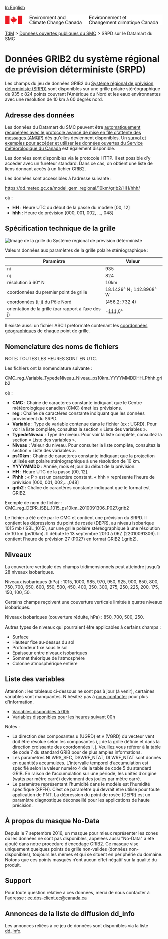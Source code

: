 [In English](readme_rdps-datamart_en.md)

![ECCC logo](../../img_eccc-logo.png)

[TdM](../../readme_fr.md) > [Données ouvertes publiques du SMC](../readme_fr.md) > SRPD sur le Datamart du SMC


# Données GRIB2 du système régional de prévision déterministe (SRPD)

Les champs du jeu de données GRIB2 du [Système régional de prévision déterministe (SRPD)](readme_rdps_fr.md) sont disponibles sur une grille polaire stéréographique de 935 x 824 points couvrant l’Amérique du Nord et les eaux environnantes avec une résolution de 10 km à 60 degrés nord.


## Adresse des données 

Les données du Datamart du SMC peuvent être [automatiquement récupérées avec le protocole avancé de mise en file d'attente des messages (AMQP)](../../msc-datamart/amqp_fr.md) dès qu'elles deviennent disponibles. Un [survol et exemples pour accéder et utiliser les données ouvertes du Service météorologique du Canada](../../usage/readme_fr.md) est également disponible.

Les données sont disponibles via le protocole HTTP. Il est possible d’y accéder avec un fureteur standard. Dans ce cas, on obtient une liste de liens donnant accès à un fichier GRIB2.

Les données sont accessibles à l’adresse suivante : 

https://dd.meteo.gc.ca/model_gem_regional/10km/grib2/HH/hhh/

où :

* __HH__ : Heure UTC du début de la passe du modèle [00, 12]
* __hhh__ : Heure de prévision [000, 001, 002, ..., 048]

## Spécification technique de la grille

![Image de la grille du Système régional de prévision déterministe](https://collaboration.cmc.ec.gc.ca/cmc/cmos/public_doc/msc-data/nwp_rdps/grille_rdps-srpd.png)

Valeurs données aux paramètres de la grille polaire stéréographique :

| Paramètre | Valeur |
| ------ | ------ |
| ni | 935 |
| nj | 824 | 
| résolution à 60° N | 10km |
| coordonnées du premier point de grille | 18.1429° N ; 142.8968° W | 
| coordonnées (i; j) du Pôle Nord | (456.2; 732.4) |
| orientation de la grille (par rapport à l’axe des j) | -111,0° | 

Il existe aussi un fichier ASCII préformaté contenant les [coordonnées géographiques](https://meteo.gc.ca/grib/10km_res.bz2) de chaque point de grille. 

## Nomenclature des noms de fichiers 

NOTE: TOUTES LES HEURES SONT EN UTC.

Les fichiers ont la nomenclature suivante :

CMC_reg_Variable_TypedeNiveau_Niveau_ps10km_YYYYMMDDHH_Phhh.grib2

où :

* __CMC__ : Chaîne de caractères constante indiquant que le Centre météorologique canadien (CMC) émet les prévisions.
* __reg__ : Chaîne de caractères constante indiquant que les données proviennent du SRPD.
* __Variable__ : Type de variable contenue dans le fichier (ex : UGRD). Pour voir la liste complète, consultez la section « Liste des variables ».
* __TypedeNiveau__ : Type de niveau. Pour voir la liste complète, consultez la section « Liste des variables ».
* __Niveau__ : Valeur du niveau. Pour consulter la liste complète, consultez la section « Liste des variables ».
* __ps10km__ : Chaîne de caractères constante indiquant que la projection utilisée est polaire stéréographique à une résolution de 10 km.
* __YYYYMMDD__ : Année, mois et jour du début de la prévision.
* __HH__ : Heure UTC de la passe [00, 12].
* __Phhh__ : « P » est un caractère constant. « hhh » représente l’heure de prévision [000, 001, 002,...,048]
* __grib2__ : Chaîne de caractères constante indiquant que le format est GRIB2.

Exemple de nom de fichier : CMC_reg_DEPR_ISBL_1015_ps10km_2010091306_P027.grib2

Le fichier a été créé par le CMC et contient une prévision du SRPD. Il contient les dépressions du point de rosée (DEPR), au niveau isobarique 1015 mb (ISBL_1015), sur une grille polaire stéréographique à une résolution de 10 km (ps10km). Il débute le 13 septembre 2010 à 06Z (22010091306). Il contient l’heure de prévision 27 (P027) en format GRIB2 (.grib2).

## Niveaux  

La couverture verticale des champs tridimensionnels peut atteindre jusqu’à 28 niveaux isobariques.

Niveaux isobariques (hPa) : 1015, 1000, 985, 970, 950, 925, 900, 850, 800, 750, 700, 650, 600, 550, 500, 450, 400, 350, 300, 275, 250, 225, 200, 175, 150, 100, 50.

Certains champs reçoivent une couverture verticale limitée à quatre niveaux isobariques.

Niveaux isobariques (couverture réduite, hPa) : 850, 700, 500, 250.

Autres types de niveaux qui pourraient être applicables à certains champs :

* Surface
* Hauteur fixe au-dessus du sol
* Profondeur fixe sous le sol
* Épaisseur entre niveaux isobariques
* Sommet théorique de l’atmosphère
* Colonne atmosphérique entière

## Liste des variables

Attention : les tableaux ci-dessous ne sont pas à jour (à venir), certaines variables sont manquantes. N'hésitez pas à [nous contacter](mailto:ec.dps-client.ec@canada.ca) pour plus d'information.
    
* [Variables disponibles à 00h](https://meteo.gc.ca/grib/REG_HR/REGIONAL_ps10km_P000_deterministic_f.html)
* [Variables disponibles pour les heures suivant 00h](https://meteo.gc.ca/grib/REG_HR/REGIONAL_ps10km_PNONZERO_deterministic_f.html) 

Notes :

* La direction des composantes u (UGRD) et v (VGRD) du vecteur vent doit être résolue selon les composantes i, j de la grille définie et dans la direction croissante des coordonnées i, j. Veuillez vous référer à la table de code 7 du standard GRIB pour de plus amples informations.
* Les paramètres NLWRS_SFC, DSWRF_NTAT, DLWRF_NTAT sont donnés en quantités accumulées. L’intervalle temporel d’accumulation est spécifié selon la valeur numéro 4 de la table de code 5 du standard GRIB. En raison de l’accumulation sur une période, les unités d’origine (watts par mètre carré) deviennent des joules par mètre carré.
* Le paramètre représentant l’humidité dans le modèle est l’humidité spécifique (SPFH). C’est ce paramètre qui devrait être utilisé pour toute application de PNT. La dépression du point de rosée (DEPR) est un paramètre diagnostique déconseillé pour les applications de haute précision.

## À propos du masque No-Data

Depuis le 7 septembre 2016, un masque pour mieux représenter les zones où les données ne sont pas disponibles, appelées aussi "No-Data" a été ajouté dans notre procédure d’encodage GRIB2. Ce masque vise uniquement quelques points de grille non-valides (données non-disponibles), toujours les mêmes et qui se situent en périphérie du domaine. Notons que ces points masqués n’ont aucun effet négatif sur la qualité du produit.

## Support

Pour toute question relative à ces données, merci de nous contacter à l'adresse : ec.dps-client.ec@canada.ca

## Annonces de la liste de diffusion dd_info 

Les annonces reliées à ce jeu de données sont disponibles via la liste [dd_info](https://lists.ec.gc.ca/cgi-bin/mailman/listinfo/dd_info).